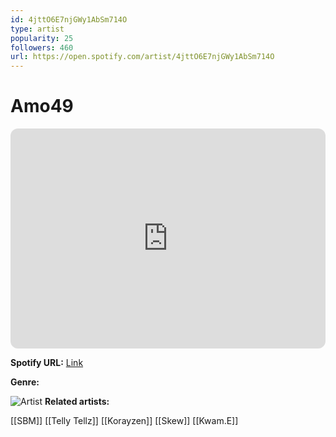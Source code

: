 ```yaml
---
id: 4jttO6E7njGWy1AbSm714O
type: artist
popularity: 25
followers: 460
url: https://open.spotify.com/artist/4jttO6E7njGWy1AbSm714O
---
```

# Amo49

<iframe style="border-radius:12px" src="https://open.spotify.com/embed/artist/4jttO6E7njGWy1AbSm714O" width="100%" height="352" frameBorder="0" allowfullscreen="" allow="autoplay; clipboard-write; encrypted-media; fullscreen; picture-in-picture" loading="lazy"></iframe>

**Spotify URL:** [Link](https://open.spotify.com/artist/4jttO6E7njGWy1AbSm714O)

**Genre:** 

![Artist](https://i.scdn.co/image/ab6761610000e5eb4ae0834926cbd1845b928cbb)
**Related artists:**

[[SBM]]
[[Telly Tellz]]
[[Korayzen]]
[[Skew]]
[[Kwam.E]]
